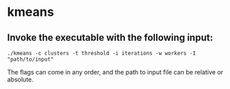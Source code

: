 # kmeans

## Invoke the executable with the following input:
`./kmeans -c clusters -t threshold -i iterations -w workers -I "path/to/input"`

The flags can come in any order, and the path to input file can be relative or absolute.

